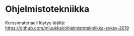# Ohjelmistotekniikka
Kurssimateriaali löytyy täältä: https://github.com/mluukkai/ohjelmistotekniikka-syksy-2019
